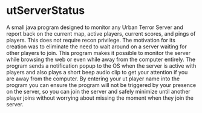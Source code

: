# utServerStatus
A small java program designed to monitor any Urban Terror Server and report back on the current map, active players, current scores, and pings of players. This does not require recon privilege. The motivation for its creation was to eliminate the need to wait around on a server waiting for other players to join. This program makes it possible to monitor the server while browsing the web or even while away from the computer entirely. The program sends a notification popup to the OS when the server is active with players and also plays a short beep audio clip to get your attention if you are away from the computer. By entering your ut player name into the program you can ensure the program will not be triggered by your presence on the server, so you can join the server and safely minimize until another player joins without worrying about missing the moment when they join the server.
